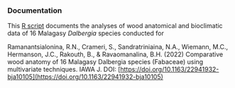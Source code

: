 ### Documentation

This [R script](https://github.com/scrameri/DalbergiaWoodAnatomy/blob/main/Ramanantisalonina_etal_2022/Ramanantialonina_etal_2022_ANALYSES.R) documents the analyses of wood anatomical and bioclimatic data of 16 Malagasy *Dalbergia* species conducted for

Ramanantsialonina, R.N., Crameri, S., Sandratriniaina, N.A., Wiemann, M.C., Hermanson, J.C., Rakouth, B., & Ravaomanalina, B.H. (2022) Comparative wood anatomy of 16 Malagasy Dalbergia species (Fabaceae) using multivariate techniques. IAWA J. DOI: [https://doi.org/10.1163/22941932-bja10105](https://doi.org/10.1163/22941932-bja10105)
